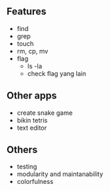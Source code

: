 ## Features

- find
- grep
- touch
- rm, cp, mv
- flag
  - ls -la
  - check flag yang lain

## Other apps

- create snake game
- bikin tetris
- text editor

## Others

- testing
- modularity and maintanability
- colorfulness
